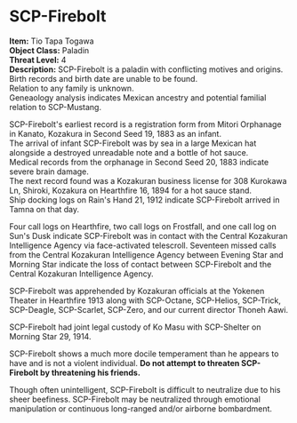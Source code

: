 # SCP-Firebolt
**Item:** Tio Tapa Togawa\
**Object Class:** Paladin\
**Threat Level:** 4\
**Description:** SCP-Firebolt is a paladin with conflicting motives and origins.\
Birth records and birth date are unable to be found.\
Relation to any family is unknown.\
Geneaology analysis indicates Mexican ancestry and potential familial relation to SCP-Mustang.

SCP-Firebolt's earliest record is a registration form from Mitori Orphanage in Kanato, Kozakura in Second Seed 19, 1883 as an infant.\
The arrival of infant SCP-Firebolt was by sea in a large Mexican hat alongside a destroyed unreadable note and a bottle of hot sauce.\
Medical records from the orphanage in Second Seed 20, 1883 indicate severe brain damage.\
The next record found was a Kozakuran business license for 308 Kurokawa Ln, Shiroki, Kozakura on Hearthfire 16, 1894 for a hot sauce stand.\
Ship docking logs on Rain's Hand 21, 1912 indicate SCP-Firebolt arrived in Tamna on that day.

Four call logs on Hearthfire, two call logs on Frostfall, and one call log on Sun's Dusk indicate SCP-Firebolt was in contact with the Central Kozakuran Intelligence Agency via face-activated telescroll. 
Seventeen missed calls from the Central Kozakuran Intelligence Agency between Evening Star and Morning Star indicate the loss of contact between SCP-Firebolt and the Central Kozakuran Intelligence Agency.

SCP-Firebolt was apprehended by Kozakuran officials at the Yokenen Theater in Hearthfire 1913 along with SCP-Octane, SCP-Helios, SCP-Trick, SCP-Deagle, SCP-Scarlet, SCP-Zero, and our current director Thoneh Aawi.

SCP-Firebolt had joint legal custody of Ko Masu with SCP-Shelter on Morning Star 29, 1914.

SCP-Firebolt shows a much more docile temperament than he appears to have and is not a violent individual. **Do not attempt to threaten SCP-Firebolt by threatening his friends.**

Though often unintelligent, SCP-Firebolt is difficult to neutralize due to his sheer beefiness. SCP-Firebolt may be neutralized through emotional manipulation or continuous long-ranged and/or airborne bombardment.
